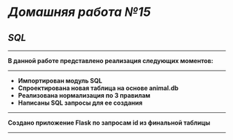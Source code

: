 # *Домашняя работа №15*
## *SQL*
***
**В данной работе представлено реализация следующих моментов:**
***
* __Импортирован модуль SQL__
* __Спроектирована новая таблица на основе animal.db__
* __Реализована нормализация по 3 правилам__
* __Написаны SQL запросы для ее создания__

***
__Создано приложение Flask по запросам id из финальной таблицы__
***

